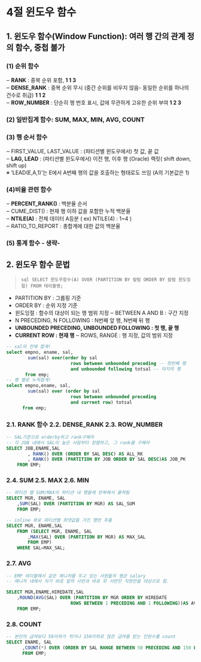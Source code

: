 # 4절 윈도우 함수  
## 1. 윈도우 함수(Window Function): 여러 행 간의 관계 정의 함수, 중첩 불가  
### (1) 순위 함수  
‒	**RANK** : 중복 순위 포함, **1 1 3**     
‒	**DENSE_RANK** : 중복 순위 무시 (중간 순위를 비우지 않음- 동일한 순위를 하나의 건수로 취급) **1 1 2**    
‒	**ROW_NUMBER** : 단순히 행 번호 표시, 값에 무관하게 고유한 순위 부여 **1 2 3**   
### (2) 일반집계 함수: SUM, MAX, MIN, AVG, COUNT  
### (3) 행 순서 함수  
‒	FIRST_VALUE, LAST_VALUE : (파티션별 윈도우에서) 첫 값, 끝 값  
‒	**LAG, LEAD** : (파티션별 윈도우에서) 이전 행, 이후 행 (Oracle) 랙릿( shift down, shift up)   
※ ‘LEAD(E,A,1)’는 E에서 A번째 행의 값을 호출하는 형태로도 쓰임 (A의 기본값은 1)  
### (4)비율 관련 함수  
‒	**PERCENT_RANK()** : 백분율 순서  
‒	CUME_DIST() : 현재 행 이하 값을 포함한 누적 백분율  
‒	**NTILE(A)** : 전체 데이터 A등분 ( ex) NTILE(4) : 1~4 )  
‒	RATIO_TO_REPORT : 총합계에 대한 값의 백분율  
### (5) 통계 함수 - 생략-   

## 2.	윈도우 함수 문법  

> ```sql SELECT 윈도우함수(A) OVER (PARTITION BY 칼럼 ORDER BY 칼럼 윈도잉절) FROM 테이블명;```

- PARTITION BY : 그룹핑 기준
- ORDER BY : 순위 지정 기준
- 윈도잉절 : 함수의 대상이 되는 행 범위 지정
‒	BETWEEN A AND B : 구간 지정
-	N PRECEDING, N FOLLOWING : N번째 앞 행, N번째 뒤 행
-	**UNBOUNDED PRECEDING, UNBOUNDED FOLLOWING : 첫 행, 끝 행**
-	**CURRENT ROW : 현재 행**
‒	ROWS, RANGE : 행 지정, 값의 범위 지정

```sql
-- sal의 전체 합계!
select empno, ename, sal, 
        sum(sal) over(order by sal
                        rows between unbounded preceding -- 첫번째 행
                        and unbounded following totsal -- 마지막 행
       from emp;
-- 행 별로 누적합계!
select empno,ename, sal, 
        sum(sal) over (order by sal
                        rows between unbounded preceding
                        and current row) totsal
      from emp;
```

### 2.1. RANK 함수  2.2. DENSE_RANK 2.3. ROW_NUMBER
```sql
-- SAL기준으로 orderby하고 rank구해라
-- 각 JOB 내에서 SAL이 높은 사람부터 정렬하고, 그 rank를 구해라 
SELECT JOB,ENAME,SAL
        , RANK() OVER (ORDER BY SAL DESC) AS ALL_RK
        , RANK() OVER (PARTITION BY JOB ORDER BY SAL DESC)AS JOB_PK
    FROM EMP;
```

### 2.4. SUM 2.5. MAX 2.6. MIN
```sql
-- 파티션 별 SUM/MAX이 파티션 내 행들에 반복해서 출력됨
SELECT MGR, ENAME, SAL
    ,SUM(SAL) OVER (PARTITION BY MGR) AS SAL_SUM
    FROM EMP;
```
```sql
-- inline 뷰로 파티션별 최댓값을 가진 행만 추출
SELECT MGR, ENAME,SAL
    FROM (SELECT MGR, ENAME, SAL
        ,MAX(SAL) OVER (PARTITION BY MGR) AS MAX_SAL
        FROM EMP)
    WHERE SAL=MAX_SAL;

```
### 2.7. AVG

```sql
-- EMP 테이블에서 같은 매니저를 두고 있는 사원들의 평균 salary
-- 매니저 내에서 자기 바로 앞의 사번과 바로 뒤 사번인 직원만을 대상으로 함.

SELECT MGR,ENAME,HIREDATE,SAL
    ,ROUND(AVG(SAL) OVER (PARTITION BY MGR ORDER BY HIREDATE
                        ROWS BETWEEN 1 PRECEDING AND 1 FOLLOWING))AS AVG_SAL-- 현재 행을 기준으로 파티션 내에서 앞의 한 건, 현재 행, 뒤의 한건을 범위로 지정한다.
    FROM EMP;
```
### 2.8. COUNT
```sql
-- 본인의 급여보다 50이하가 적거나 150이하로 많은 급여를 받는 인원수를 count
SELECT ENAME, SAL
      ,COUNT(*) OVER (ORDER BY SAL RANGE BETWEEN 50 PRECEDING AND 150 FOLLOWING) AS EMP_CNT
      FROM EMP;
```

